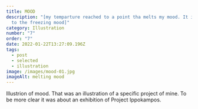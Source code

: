 ```yaml
---
title: MOOD
description: "[my temparture reached to a point tha melts my mood. It is equal
  to the freezing mood]"
category: Illustration
number: "7"
order: "7"
date: 2022-01-22T13:27:09.196Z
tags:
  - post
  - selected
  - illustration
image: /images/mood-01.jpg
imageAlt: melting mood
---
```

Illustrion of mood. That was an illustration of a specific project of mine. To be more clear it was about an exhibition of Project Ippokampos.